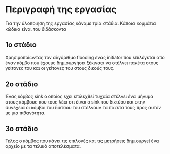 # Περιγραφή της εργασίας
Για την ύλοποιηση της εργασίας κάναμε τρία στάδια. Κάποια κομμάτια κώδικα είναι του διδάσκοντα

## 1ο στάδιο
Χρησιμοποίωντας τον αλγόριθμο flooding ενας initiator που επιλέγεται απο έναν κόμβο που έχουμε δημιουργήσει ξέκιναει να στέλνει πακέτα στους γείτονες του και οι γείτονες του στους δικούς τους.

## 2ο στάδιο 
Ένας κόμβος sink ο οποίος εχει επιλεχθεί τυχαία στέλνει ένα μήνυμα στους κόμβους που τους λέει οτι έιναι ο sink του δικτύου και στην συνέχεια οι κόμβοι του δικτύου του στέλνουν τα πακέτα τους προς αυτόν με μια πιθανότητα.

## 3ο στάδιο
Τέλος ο κόμβος που κάνει τις επιλογές και τις μετρήσεις δημιουργεί ένα αρχείο με τα τελικά αποτελέσματα.
